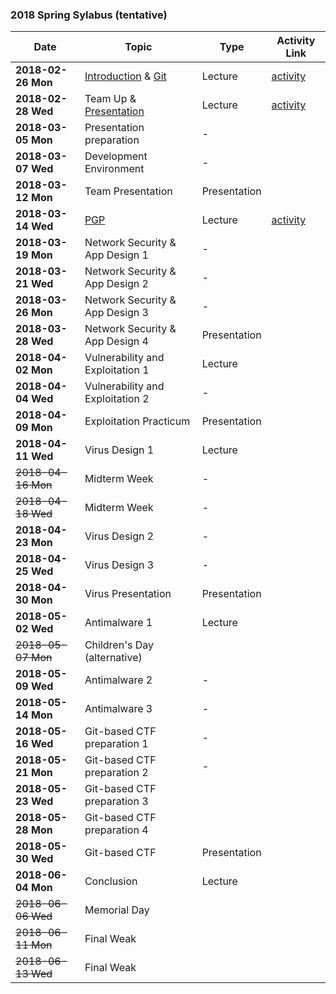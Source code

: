 ### 2018 Spring Sylabus (tentative)

| Date               | Topic                                     | Type         | Activity Link |
|--------------------|-------------------------------------------|--------------|---------------|
| **2018-02-26 Mon** | [Introduction](https://softsec.kaist.ac.kr/depot/01-Intro.pdf) & [Git](https://softsec.kaist.ac.kr/depot/02-GIT.pdf) | Lecture      | [activity](Activities/0226.md) |
| **2018-02-28 Wed** | Team Up & [Presentation](https://softsec.kaist.ac.kr/depot/03-Presentation.pdf) | Lecture      | [activity](Activities/0228.md) |
| **2018-03-05 Mon** | Presentation preparation                  | -            |               |
| **2018-03-07 Wed** | Development Environment                   | -            |               |
| **2018-03-12 Mon** | Team Presentation                         | Presentation |               |
| **2018-03-14 Wed** | [PGP](https://softsec.kaist.ac.kr/depot/04-PGP.pdf)                                       | Lecture      | [activity](Activities/0314.md) |
| **2018-03-19 Mon** | Network Security & App Design 1           | -            |               |
| **2018-03-21 Wed** | Network Security & App Design 2           | -            |               |
| **2018-03-26 Mon** | Network Security & App Design 3           | -            |               |
| **2018-03-28 Wed** | Network Security & App Design 4           | Presentation |               |
| **2018-04-02 Mon** | Vulnerability and Exploitation 1          | Lecture      |               |
| **2018-04-04 Wed** | Vulnerability and Exploitation 2          | -            |               |
| **2018-04-09 Mon** | Exploitation Practicum                    | Presentation |               |
| **2018-04-11 Wed** | Virus Design 1                            | Lecture      |               |
| ~~2018-04-16 Mon~~ | Midterm Week                              | -            |               |
| ~~2018-04-18 Wed~~ | Midterm Week                              | -            |               |
| **2018-04-23 Mon** | Virus Design 2                            | -            |               |
| **2018-04-25 Wed** | Virus Design 3                            | -            |               |
| **2018-04-30 Mon** | Virus Presentation                        | Presentation |               |
| **2018-05-02 Wed** | Antimalware 1                             | Lecture      |               |
| ~~2018-05-07 Mon~~ | Children's Day (alternative)              |              |               |
| **2018-05-09 Wed** | Antimalware 2                             | -            |               |
| **2018-05-14 Mon** | Antimalware 3                             | -            |               |
| **2018-05-16 Wed** | Git-based CTF preparation 1               | -            |               |
| **2018-05-21 Mon** | Git-based CTF preparation 2               | -            |               |
| **2018-05-23 Wed** | Git-based CTF preparation 3               |              |               |
| **2018-05-28 Mon** | Git-based CTF preparation 4               |              |               |
| **2018-05-30 Wed** | Git-based CTF                             | Presentation |               |
| **2018-06-04 Mon** | Conclusion                                | Lecture      |               |
| ~~2018-06-06 Wed~~ | Memorial Day                              |              |               |
| ~~2018-06-11 Mon~~ | Final Weak                                |              |               |
| ~~2018-06-13 Wed~~ | Final Weak                                |              |               |
